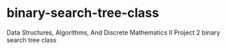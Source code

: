 # binary-search-tree-class
Data Structures, Algorithms, And Discrete Mathematics II  Project 2 binary search tree class
